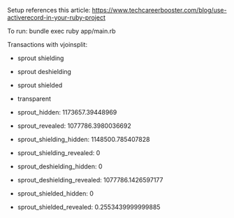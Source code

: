 Setup references this article: https://www.techcareerbooster.com/blog/use-activerecord-in-your-ruby-project

To run: bundle exec ruby app/main.rb

Transactions with vjoinsplit:
* sprout shielding
* sprout deshielding
* sprout shielded
* transparent

* sprout_hidden: 1173657.39448969
* sprout_revealed: 1077786.3980036692
* sprout_shielding_hidden: 1148500.785407828
* sprout_shielding_revealed: 0
* sprout_deshielding_hidden: 0
* sprout_deshielding_revealed: 1077786.1426597177
* sprout_shielded_hidden: 0
* sprout_shielded_revealed: 0.2553439999999885
